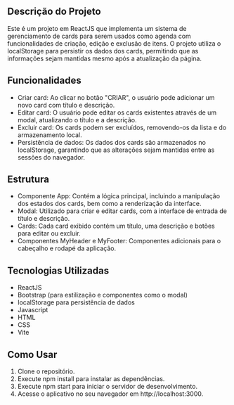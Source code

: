 ## Descrição do Projeto
Este é um projeto em ReactJS que implementa um sistema de gerenciamento de cards para serem usados como agenda com funcionalidades de criação, edição e exclusão de itens. O projeto utiliza o localStorage para persistir os dados dos cards, permitindo que as informações sejam mantidas mesmo após a atualização da página. 

## Funcionalidades
* Criar card: Ao clicar no botão "CRIAR", o usuário pode adicionar um novo card com título e descrição.
* Editar card: O usuário pode editar os cards existentes através de um modal, atualizando o título e a descrição.
* Excluir card: Os cards podem ser excluídos, removendo-os da lista e do armazenamento local.
* Persistência de dados: Os dados dos cards são armazenados no localStorage, garantindo que as alterações sejam mantidas entre as sessões do navegador. 

## Estrutura
* Componente App: Contém a lógica principal, incluindo a manipulação dos estados dos cards, bem como a renderização da interface.
* Modal: Utilizado para criar e editar cards, com a interface de entrada de título e descrição.
* Cards: Cada card exibido contém um título, uma descrição e botões para editar ou excluir.
* Componentes MyHeader e MyFooter: Componentes adicionais para o cabeçalho e rodapé da aplicação.

## Tecnologias Utilizadas
* ReactJS
* Bootstrap (para estilização e componentes como o modal)
* localStorage para persistência de dados
* Javascript
* HTML
* CSS
* Vite

## Como Usar
1. Clone o repositório.
2. Execute npm install para instalar as dependências.
3. Execute npm start para iniciar o servidor de desenvolvimento.
4. Acesse o aplicativo no seu navegador em http://localhost:3000.

